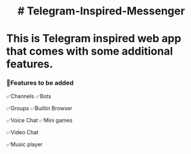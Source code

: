 <h1 align="center"># Telegram-Inspired-Messenger
<h1>This is Telegram inspired web app that comes with some additional features.</h1>

<h3>🚀Features to be added </h3>
<p>✅Channels                                ✅Bots</p>
<p>✅Groups                                  ✅Builtin Browser</p>
<p>✅Voice Chat                              ✅Mini games</p>
<p>✅Video Chat</p>
<p>✅Music player</p>
